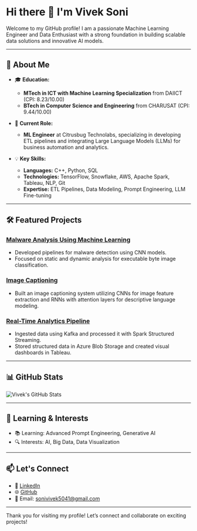 # Hi there 👋 I'm Vivek Soni  

Welcome to my GitHub profile! I am a passionate Machine Learning Engineer and Data Enthusiast with a strong foundation in building scalable data solutions and innovative AI models.  

---

## 🚀 About Me  

- 🎓 **Education:**  
  - **MTech in ICT with Machine Learning Specialization** from DAIICT (CPI: 8.23/10.00)  
  - **BTech in Computer Science and Engineering** from CHARUSAT (CPI: 9.44/10.00)  

- 💼 **Current Role:**  
  - **ML Engineer** at Citrusbug Technolabs, specializing in developing ETL pipelines and integrating Large Language Models (LLMs) for business automation and analytics.  

- 💡 **Key Skills:**  
  - **Languages:** C++, Python, SQL  
  - **Technologies:** TensorFlow, Snowflake, AWS, Apache Spark, Tableau, NLP, Git  
  - **Expertise:** ETL Pipelines, Data Modeling, Prompt Engineering, LLM Fine-tuning  

---

## 🛠️ Featured Projects  

### [Malware Analysis Using Machine Learning](https://github.com/vivek-soni-916/malware-analysis)  
- Developed pipelines for malware detection using CNN models.  
- Focused on static and dynamic analysis for executable byte image classification.  

### [Image Captioning](https://github.com/vivek-soni-916/image-captioning)  
- Built an image captioning system utilizing CNNs for image feature extraction and RNNs with attention layers for descriptive language modeling.  

### [Real-Time Analytics Pipeline](https://github.com/vivek-soni-916/etl-analytics)  
- Ingested data using Kafka and processed it with Spark Structured Streaming.  
- Stored structured data in Azure Blob Storage and created visual dashboards in Tableau.  

---

## 📊 GitHub Stats  

![Vivek's GitHub Stats](https://github-readme-stats.vercel.app/api?username=vivek-soni-916&show_icons=true&theme=radical)  

---

## 🌱 Learning & Interests  

- 📚 Learning: Advanced Prompt Engineering, Generative AI  
- 🔍 Interests: AI, Big Data, Data Visualization  

---

## 📫 Let's Connect  

- 💼 [LinkedIn](https://linkedin.com/in/soni-vivek)  
- 🌐 [GitHub](https://github.com/vivek-soni-916)  
- 📧 Email: sonivivek5041@gmail.com  

---

Thank you for visiting my profile! Let’s connect and collaborate on exciting projects!

